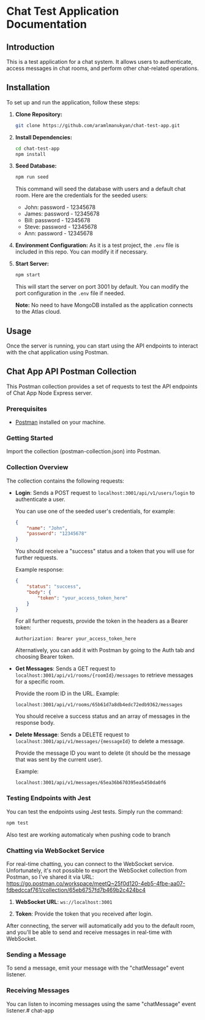 # Chat Test Application Documentation

## Introduction

This is a test application for a chat system. It allows users to authenticate, access messages in chat rooms, and perform other chat-related operations.

## Installation

To set up and run the application, follow these steps:

1. **Clone Repository:** 
    ```sh
    git clone https://github.com/aramlmanukyan/chat-test-app.git
    ```

2. **Install Dependencies:** 
    ```sh
    cd chat-test-app
    npm install
    ```

3. **Seed Database:** 
    ```sh
    npm run seed
    ```

    This command will seed the database with users and a default chat room. Here are the credentials for the seeded users:
    - John: password - 12345678
    - James: password - 12345678
    - Bill: password - 12345678
    - Steve: password - 12345678
    - Ann: password - 12345678

4. **Environment Configuration:** 
    As it is a test project, the `.env` file is included in this repo. You can modify it if necessary.

5. **Start Server:** 
    ```sh
    npm start
    ```

    This will start the server on port 3001 by default. You can modify the port configuration in the `.env` file if needed.
    
    **Note:** No need to have MongoDB installed as the application connects to the Atlas cloud.

## Usage

Once the server is running, you can start using the API endpoints to interact with the chat application using Postman.

## Chat App API Postman Collection

This Postman collection provides a set of requests to test the API endpoints of Chat App Node Express server. 

### Prerequisites

- [Postman](https://www.postman.com/) installed on your machine.

### Getting Started

Import the collection (postman-collection.json) into Postman.

### Collection Overview

The collection contains the following requests:

- **Login**: Sends a POST request to `localhost:3001/api/v1/users/login` to authenticate a user. 

    You can use one of the seeded user's credentials, for example:
    ```json
    {
        "name": "John",
        "password": "12345678"
    }
    ```

    You should receive a "success" status and a token that you will use for further requests.

    Example response:
    ```json
    {
        "status": "success",
        "body": {
            "token": "your_access_token_here"
        }
    }
    ```

    For all further requests, provide the token in the headers as a Bearer token:
    ```
    Authorization: Bearer your_access_token_here
    ```
    Alternatively, you can add it with Postman by going to the Auth tab and choosing Bearer token.

- **Get Messages**: Sends a GET request to `localhost:3001/api/v1/rooms/{roomId}/messages` to retrieve messages for a specific room.

    Provide the room ID in the URL. Example:
    ```
    localhost:3001/api/v1/rooms/65b61d7a8db4edc72edb9362/messages
    ```

    You should receive a success status and an array of messages in the response body.

- **Delete Message**: Sends a DELETE request to `localhost:3001/api/v1/messages/{messageId}` to delete a message.

    Provide the message ID you want to delete (it should be the message that was sent by the current user).

    Example:
    ```
    localhost:3001/api/v1/messages/65ea36b670395ea5450da0f6
    ```
### Testing Endpoints with Jest

You can test the endpoints using Jest tests. Simply run the command:

```sh
npm test
```

Also test are working automaticaly when pushing code to branch

### Chatting via WebSocket Service

For real-time chatting, you can connect to the WebSocket service. Unfortunately, it's not possible to export the WebSocket collection from Postman, so I've shared it via URL: https://go.postman.co/workspace/meetQ~25f0d120-4eb5-4fbe-aa07-fdbedccaf761/collection/65eb6757fd7b469b2c424bc4

1. **WebSocket URL**: `ws://localhost:3001`

2. **Token**: Provide the token that you received after login.

After connecting, the server will automatically add you to the default room, and you'll be able to send and receive messages in real-time with WebSocket.

### Sending a Message

To send a message, emit your message with the "chatMessage" event listener.

### Receiving Messages

You can listen to incoming messages using the same "chatMessage" event listener.#   c h a t - a p p  
 